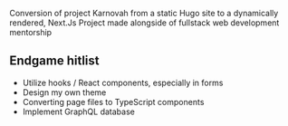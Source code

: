 Conversion of project Karnovah from a static Hugo site to a dynamically rendered, Next.Js
Project made alongside of fullstack web development mentorship

## Endgame hitlist
- Utilize hooks / React components, especially in forms 
- Design my own theme
- Converting page files to TypeScript components
- Implement GraphQL database
